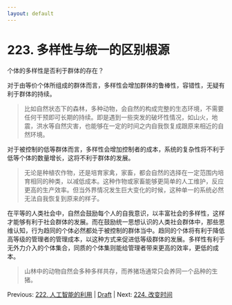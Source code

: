 ```yaml
---
layout: default
---
```

# 223. 多样性与统一的区别根源

个体的多样性是否利于群体的存在？

对于由等价个体所组成的群体而言，多样性会增加群体的鲁棒性，容错性，无疑有利于群体的持续。

> 比如自然状态下的森林，多种动物，会自然的构成完整的生态环境，不需要任何干预即可长期的持续。即是遇到一些突发的破坏性情况，如山火，地震，洪水等自然灾害，也能够在一定的时间之内自我恢复成跟原来相近的自然环境。

对于被控制的低等群体而言，多样性会增加控制者的成本，系统的复杂性将不利于低等个体的数量增长，这将不利于群体的发展。

> 无论是种植农作物，还是培育家禽，家畜，都会自然的选择在一定范围内培育相同的种类，以减低成本。这种作物或家畜能够更简单的人工维护，反应更高的生产效率。但当外界情况发生巨大变化的时候，这种单一的系统必然无法自我恢复到原来的样子。

在平等的人类社会中，自然会鼓励每个人的自我意识，以丰富社会的多样性，这样才能够有利于社会群体的发展。而在鼓励统一思想认识的人类社会群体中，那些思维认知，行为趋同的个体必然都处于被控制的群体当中。趋同的个体将有利于降低高等级的管理者的管理成本，以这种方式来促进低等级群体的发展。多样性有利于无外力介入的个体集合，同质的个体集则能给管理者带来更高的效率，更低的成本。

> 山林中的动物自然会多种多样共存，而养猪场通常只会养同一个品种的生猪。

Previous: [222. 人工智能的利用](222.md) | [Draft](../Draft.md) | Next: [224. 改变时间](224.md)